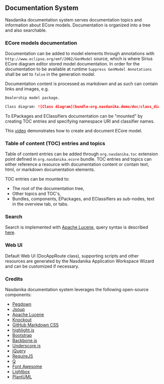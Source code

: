 ## Documentation System

Nasdanika documentation system serves documentation topics and information about ECore models. Documentation is organized into a tree and also searchable.


### ECore models documentation

Documentation can be added to model elements through annotations with ``http://www.eclipse.org/emf/2002/GenModel`` source, which is where Sirius ECore diagram editor stored model documentation. In order for the documentation to be available at runtime ``Suppress GenModel Annotations`` shall be set to ``false`` in the generation model.

Documentation content is processed as markdown and as such can contain links and images, e.g.

```markdown
Dealership model package.

Class diagram: ![Class diagram](bundle:org.nasdanika.demo/doc/class_diagram.png)
```

To EPackages and EClassifiers documentation can be "mounted" by creating TOC entries and specifying namespace URI and classifier names. 

This [video](https://www.youtube.com/watch?v=qfvr6HWo_Ok) demonstrates how to create and document ECore model.

### Table of content (TOC) entries and topics

Table of content entries can be added through ``org.nasdanika.toc`` extension point defined in ``org.nasdanika.ecore`` bundle. TOC entries and topics can either reference a resource with documentation content or contain text, html, or markdown documentation elements. 

TOC entries can be mounted to:

* The root of the documentation tree, 
* Other topics and TOC's,
* Bundles, components, EPackages, and EClassifiers as sub-nodes, text in the overview tab, or tabs. 

### Search

Search is implemented with [Apache Lucene](https://lucene.apache.org/), query syntax is described [here](https://lucene.apache.org/core/5_3_1/queryparser/org/apache/lucene/queryparser/classic/package-summary.html#package_description).

### Web UI

Default Web UI (DocAppRoute class), supporting scripts and other resources are generated by the Nasdanika Application Workspace Wizard and can be customized if necessary.

### Credits

Nasdanika documentation system leverages the following open-source components:

* [Pegdown](https://github.com/sirthias/pegdown)
* [Jsoup](http://jsoup.org/)
* [Apache Lucene](https://lucene.apache.org/)
* [Knockout](http://knockoutjs.com/)
* [GitHub Markdown CSS](https://github.com/sindresorhus/github-markdown-css)
* [highlight.js](https://highlightjs.org/)
* [Bootstrap](http://getbootstrap.com/)
* [Backbone.js](http://backbonejs.org/)
* [Underscore.js](http://underscorejs.org/)
* [jQuery](https://jquery.com/)  
* [RequireJS](http://requirejs.org/)
* [Q](https://github.com/kriskowal/q)
* [Font Awesome](https://fortawesome.github.io/Font-Awesome/)
* [Lightbox](http://lokeshdhakar.com/projects/lightbox2/)
* [PlantUML](http://plantuml.com/)

